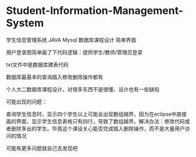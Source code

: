 # Student-Information-Management-System
学生信息管理系统  JAVA  Mysql  数据库课程设计  简单界面

用户登录图简单画了下代码逻辑：提供学生/教师/管理员登录

txt文件中是数据库建表代码

数据库最基本的查询插入修改删除操作都有

个人大二数据库课程设计，对很多东西不是很懂，设计也有一些缺陷

可能出现的问题：

查询学生信息时，显示四个学生以上可能会出现数组越界，因为在eclipse中直接画的界面，显示学生信息表格只有四行，导致了数组越界。解决办法：修改代码或者删除多出的学生。毕竟这个课设关心能否完成插入删除操作，而不是大量用户访问的情况

可能有更多问题就自己去发现吧
